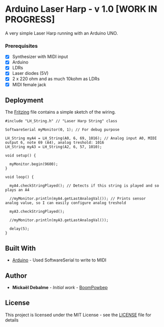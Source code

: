 # Arduino Laser Harp - v 1.0 [WORK IN PROGRESS]

A very simple Laser Harp running with an Arduino UNO.

### Prerequisites

- [x] Synthesizer with MIDI input
- [x] Arduino
- [x] LDRs
- [x] Laser diodes (5V)
- [x] 2 x 220 ohm and as much 10kohm as LDRs
- [x] MIDI female jack

## Deployment

The [Fritzing](http://fritzing.org/home/) file contains a simple sketch of the wiring.

```
#include "LH_String.h" // "Laser Harp String" class

SoftwareSerial myMonitor(0, 1); // For debug purpose

LH_String myA4 = LH_String(A0, 6, 69, 1016); // Analog input A0, MIDI output 6, note 69 (A4), analog treshold: 1016
LH_String myA3 = LH_String(A2, 6, 57, 1010);

void setup() {

  myMonitor.begin(9600);
}

void loop() {

  myA4.checkStringPlayed(); // Detects if this string is played and so plays an A4
  
  //myMonitor.println(myA4.getLastAnalogVal()); // Prints sensor analog value, so I can easily configure analog treshold
  
  myA3.checkStringPlayed();
  
  //myMonitor.println(myA3.getLastAnalogVal());
  
  delay(5);
}
```

## Built With

* [Arduino](https://www.arduino.cc/en/Tutorial/Midi) - Used SoftwareSerial to write to MIDI

## Author

* **Mickaël Debalme** - *Initial work* - [BoomPowbep](https://github.com/BoomPowbep)

## License

This project is licensed under the MIT License - see the [LICENSE](LICENSE) file for details
